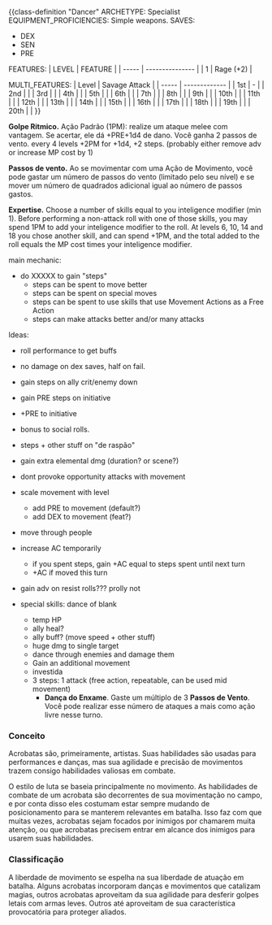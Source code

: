 {{class-definition "Dancer"
ARCHETYPE: Specialist
EQUIPMENT_PROFICIENCIES: Simple weapons.
SAVES:
- DEX
- SEN
- PRE

FEATURES:
| LEVEL | FEATURE         |
| ----- | --------------- |
| 1     | Rage (+2)       |

MULTI_FEATURES:
| Level | Savage Attack |
| ----- | ------------- |
| 1st   | -             |
| 2nd   |        |
| 3rd   |        |
| 4th   |        |
| 5th   |        |
| 6th   |        |
| 7th   |        |
| 8th   |        |
| 9th   |        |
| 10th  |        |
| 11th  |        |
| 12th  |        |
| 13th  |        |
| 14th  |        |
| 15th  |        |
| 16th  |        |
| 17th  |        |
| 18th  |        |
| 19th  |        |
| 20th  |        |
}}

**Golpe Ritmico.** Ação Padrão (1PM): realize um ataque melee com vantagem. Se acertar, ele dá +PRE+1d4 de dano. Você ganha 2 passos de vento. every 4 levels +2PM for +1d4, +2 steps. (probably either remove adv or increase MP cost by 1)

**Passos de vento.** Ao se movimentar com uma Ação de Movimento, você pode gastar um número de passos do vento (limitado pelo seu nível) e se mover um número de quadrados adicional igual ao número de passos gastos.

**Expertise.** Choose a number of skills equal to you inteligence modifier (min 1). Before performing a non-attack roll with one of those skills, you may spend 1PM to add your inteligence modifier to the roll. At levels 6, 10, 14 and 18 you chose another skill, and can spend +1PM, and the total added to the roll equals the MP cost times your inteligence modifier.

main mechanic:
- do XXXXX to gain "steps"
	- steps can be spent to move better
	- steps can be spent on special moves
	- steps can be spent to use skills that use Movement Actions as a Free Action
	- steps can make attacks better and/or many attacks

Ideas:
- roll performance to get buffs
- no damage on dex saves, half on fail.
- gain steps on ally crit/enemy down
- gain PRE steps on initiative
- +PRE to initiative
- bonus to social rolls.
- steps + other stuff on "de raspão"
- gain extra elemental dmg (duration? or scene?)
- dont provoke opportunity attacks with movement
- scale movement with level
	- add PRE to movement (default?)
	- add DEX to movement (feat?)
- move through people
- increase AC temporarily
	- if you spent steps, gain +AC equal to steps spent until next turn
	- +AC if moved this turn
- gain adv on resist rolls??? prolly not

- special skills: dance of blank
	- temp HP
	- ally heal?
	- ally buff? (move speed + other stuff)
	- huge dmg to single target
	- dance through enemies and damage them
	- Gain an additional movement
	- investida
	- 3 steps: 1 attack (free action, repeatable, can be used mid movement)
		- **Dança do Enxame**. Gaste um múltiplo de 3 **Passos de Vento**. Você pode realizar esse número de ataques a mais como ação livre nesse turno.

### Conceito
Acrobatas são, primeiramente, artistas. Suas habilidades são usadas para performances e danças, mas sua agilidade e precisão de movimentos trazem consigo habilidades valiosas em combate.

O estilo de luta se baseia principalmente no movimento. As habilidades de combate de um acrobata são decorrentes de sua movimentação no campo, e por conta disso eles costumam estar sempre mudando de posicionamento para se manterem relevantes em batalha. Isso faz com que muitas vezes, acrobatas sejam focados por inimigos por chamarem muita atenção, ou que acrobatas precisem entrar em alcance dos inimigos para usarem suas habilidades.

### Classificação
A liberdade de movimento se espelha na sua liberdade de atuação em batalha. Alguns acrobatas incorporam danças e movimentos que catalizam magias, outros acrobatas aproveitam da sua agilidade para desferir golpes letais com armas leves. Outros até aproveitam de sua característica provocatória para proteger aliados.